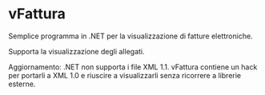# vFattura

Semplice programma in .NET per la visualizzazione di fatture elettroniche.

Supporta la visualizzazione degli allegati.

Aggiornamento: .NET non supporta i file XML 1.1. vFattura contiene un hack per portarli a XML 1.0 e riuscire a visualizzarli senza ricorrere a librerie esterne.
